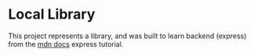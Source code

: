 # Local Library

This project represents a library, and was built to learn backend (express) from the [mdn docs](https://developer.mozilla.org/en-US/) express tutorial.